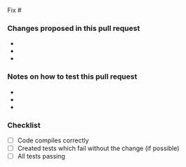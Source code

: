 Fix #

### Changes proposed in this pull request
- 
- 
- 

### Notes on how to test this pull request
- 
- 
- 

### Checklist
- [ ] Code compiles correctly
- [ ] Created tests which fail without the change (if possible)
- [ ] All tests passing